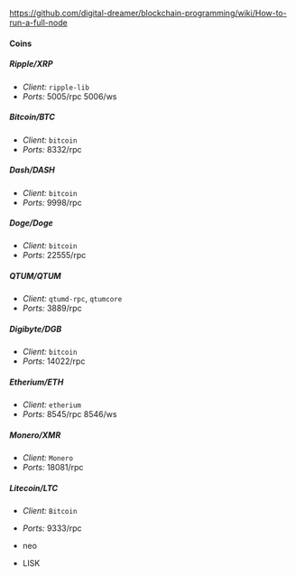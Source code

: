 https://github.com/digital-dreamer/blockchain-programming/wiki/How-to-run-a-full-node


#### Coins


##### Ripple/XRP
- *Client:* `ripple-lib`
- *Ports:* 5005/rpc 5006/ws


##### Bitcoin/BTC
- *Client:* `bitcoin`
- *Ports:* 8332/rpc


##### Dash/DASH
- *Client:* `bitcoin`
- *Ports:* 9998/rpc


##### Doge/Doge
- *Client:* `bitcoin`
- *Ports:* 22555/rpc


##### QTUM/QTUM
- *Client:* `qtumd-rpc`, `qtumcore`
- *Ports:* 3889/rpc 


##### Digibyte/DGB
- *Client:* `bitcoin`
- *Ports:* 14022/rpc 


##### Etherium/ETH
- *Client:* `etherium`
- *Ports:* 8545/rpc 8546/ws

##### Monero/XMR
- *Client:* `Monero`
- *Ports:* 18081/rpc 


##### Litecoin/LTC
- *Client:* `Bitcoin`
- *Ports:* 9333/rpc 

- neo
- LISK
